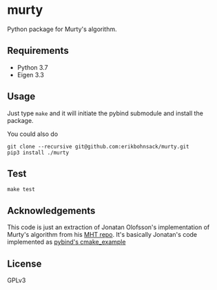 # murty

Python package for Murty's algorithm. 

## Requirements

- Python 3.7
- Eigen 3.3

## Usage

Just type `make` and it will initiate the pybind submodule
and install the package.

You could also do 
```
git clone --recursive git@github.com:erikbohnsack/murty.git 
pip3 install ./murty
``` 

## Test

`make test`

## Acknowledgements

This code is just an extraction of Jonatan Olofsson's
implementation of Murty's algorithm from his [MHT repo](https://github.com/jonatanolofsson/mht). 
It's basically Jonatan's code implemented as [pybind's cmake_example](https://github.com/pybind/cmake_example)

## License

GPLv3